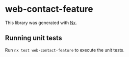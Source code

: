 # web-contact-feature

This library was generated with [Nx](https://nx.dev).

## Running unit tests

Run `nx test web-contact-feature` to execute the unit tests.
